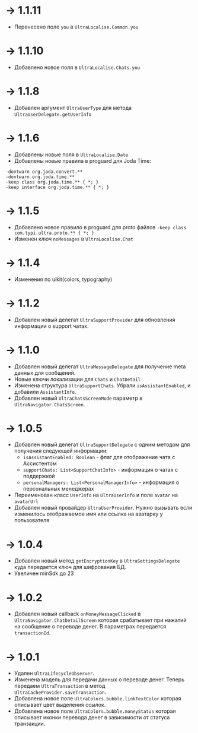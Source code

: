# -> 1.1.11

- Перенесено поле `you` в `UltraLocalise.Common.you`

# -> 1.1.10

- Добавлено новое поля в `UltraLocalise.Chats.you`

# -> 1.1.8

- Добавлен аргумент `UltraUserType` для метода `UltraUserDelegate.getUserInfo`

# -> 1.1.6

- Добавлены новые поля в `UltraLocalise.Date`
- Добавлены новые правила в proguard для Joda Time:

```text
-dontwarn org.joda.convert.**
-dontwarn org.joda.time.**
-keep class org.joda.time.** { *; }
-keep interface org.joda.time.** { *; }
```

# -> 1.1.5

- Добавлено новое правило в proguard для proto файлов `-keep class com.typi.ultra.proto.** { *; }`
- Изменен ключ `noMessages` в `UltraLocalise.Chat`

# -> 1.1.4

- Изменения по uikit(colors, typography)

# -> 1.1.2

- Добавлен новый делегат `UltraSupportProvider` для обновления информации о support чатах.

# -> 1.1.0

- Добавлен новый делегат `UltraMessageDelegate` для получение meta данных для сообщений.
- Новые ключи локализации для `Chats` и `ChatDetail`
- Изменена структура `UltraSupportChats`. Убрали `isAssistantEnabled`, и добавили `AssistantInfo`.
- Добавлен новый `UltraChatsScreenMode` параметр в `UltraNavigator.ChatsScreen`.

# -> 1.0.5

- Добавлен новый делегат `UltraSupportDelegate` с одним методом для получения следующей информации:
    - `isAssistantEnabled: Boolean` - флаг для отображение чата с Ассистентом
    - `supportChats: List<SupportChatInfo>` - информация о чатах с поддержкой
    - `personalManagers: List<PersonalManagerInfo>` - информация о персональных менеджерах
- Переименован класс `UserInfo` на `UltraUserInfo` и поле `avatar` на `avatarUrl`
- Добавлен новый провайдер `UltraUserProvider`. Нужно вызывать если изменилось отображаемое имя или ссылка на аватарку
  у пользователя

# -> 1.0.4

- Добавлен новый метод `getEncryptionKey`  в `UltraSettingsDelegate` куда передается ключ для шифрования БД.
- Увеличен minSdk до 23

# -> 1.0.2

- Добавлен новый callback `onMoneyMessageClicked` в `UltraNavigator.ChatDetailScreen` которая срабатывает при нажатий на
  сообщение о переводе денег. В параметрах передается `transactionId`.

# -> 1.0.1

- Удален `UltraLifecycleObserver`.
- Изменена модель для передачи данных о переводе денег. Теперь передаем `UltraTransaction` в метод
  `UltraCacheProvider.saveTransaction`.
- Добавлена новое поле `UltraColors.bubble.linkTextColor` которая описывает цвет выделения ссылок.
- Добавлена новое поле `UltraColors.bubble.moneyStatus` которая описывает иконки перевода денег в зависимости от статуса
  транзакции.